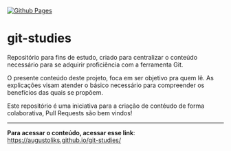 [![Github Pages](https://github.com/augustoliks/git-studies/actions/workflows/ci.yml/badge.svg?branch=main)](https://github.com/augustoliks/git-studies/actions/workflows/ci.yml)

# git-studies

Repositório para fins de estudo, criado para centralizar o conteúdo necessário para se adquirir proficiência com a ferramenta Git. 

O presente conteúdo deste projeto, foca em ser objetivo pra quem lê. As explicações visam atender o básico necessário para compreender os benefícios das quais se propõem.

Este repositório é uma iniciativa para a criação de contéudo de forma colaborativa, Pull Requests são bem vindos!

---

**Para acessar o conteúdo, acessar esse link**: https://augustoliks.github.io/git-studies/ 
